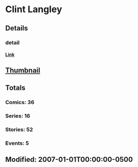 # Clint  Langley 
## Details
### detail
#### [Link](http://marvel.com/comics/creators/5033/clint_langley?utm_campaign=apiRef&utm_source=225578a89fc76f3d20fbffda5d17a88d)
## [Thumbnail](http://i.annihil.us/u/prod/marvel/i/mg/2/f0/4bc44435231f5.jpg)
## Totals
### Comics: 36
### Series: 16
### Stories: 52
### Events: 5
## Modified: 2007-01-01T00:00:00-0500